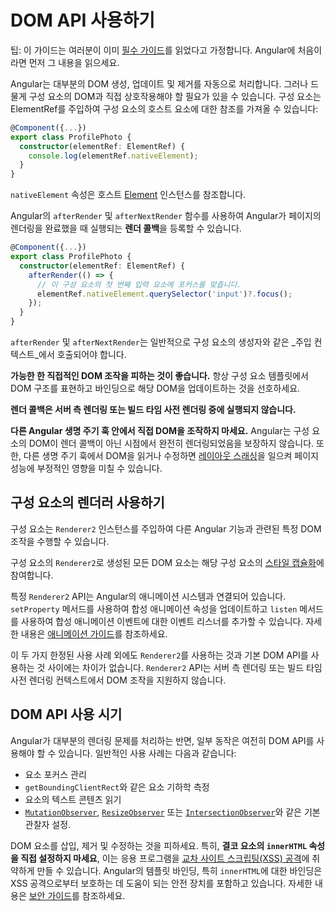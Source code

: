# DOM API 사용하기

팁: 이 가이드는 여러분이 이미 [필수 가이드](essentials)를 읽었다고 가정합니다. Angular에 처음이라면 먼저 그 내용을 읽으세요.

Angular는 대부분의 DOM 생성, 업데이트 및 제거를 자동으로 처리합니다. 그러나 드물게 구성 요소의 DOM과 직접 상호작용해야 할 필요가 있을 수 있습니다. 구성 요소는 ElementRef를 주입하여 구성 요소의 호스트 요소에 대한 참조를 가져올 수 있습니다:

```ts
@Component({...})
export class ProfilePhoto {
  constructor(elementRef: ElementRef) {
    console.log(elementRef.nativeElement);
  }
}
```

`nativeElement` 속성은 호스트 [Element](https://developer.mozilla.org/docs/Web/API/Element) 인스턴스를 참조합니다.

Angular의 `afterRender` 및 `afterNextRender` 함수를 사용하여 Angular가 페이지의 렌더링을 완료했을 때 실행되는 **렌더 콜백**을 등록할 수 있습니다.

```ts
@Component({...})
export class ProfilePhoto {
  constructor(elementRef: ElementRef) {
    afterRender(() => {
      // 이 구성 요소의 첫 번째 입력 요소에 포커스를 맞춥니다.
      elementRef.nativeElement.querySelector('input')?.focus();
    });
  }
}
```

`afterRender` 및 `afterNextRender`는 일반적으로 구성 요소의 생성자와 같은 _주입 컨텍스트_에서 호출되어야 합니다.

**가능한 한 직접적인 DOM 조작을 피하는 것이 좋습니다.** 항상 구성 요소 템플릿에서 DOM 구조를 표현하고 바인딩으로 해당 DOM을 업데이트하는 것을 선호하세요.

**렌더 콜백은 서버 측 렌더링 또는 빌드 타임 사전 렌더링 중에 실행되지 않습니다.**

**다른 Angular 생명 주기 훅 안에서 직접 DOM을 조작하지 마세요.** Angular는 구성 요소의 DOM이 렌더 콜백이 아닌 시점에서 완전히 렌더링되었음을 보장하지 않습니다. 또한, 다른 생명 주기 훅에서 DOM을 읽거나 수정하면 [레이아웃 스래싱](https://web.dev/avoid-large-complex-layouts-and-layout-thrashing)을 일으켜 페이지 성능에 부정적인 영향을 미칠 수 있습니다.

## 구성 요소의 렌더러 사용하기

구성 요소는 `Renderer2` 인스턴스를 주입하여 다른 Angular 기능과 관련된 특정 DOM 조작을 수행할 수 있습니다.

구성 요소의 `Renderer2`로 생성된 모든 DOM 요소는 해당 구성 요소의 [스타일 캡슐화](guide/components/styling#style-scoping)에 참여합니다.

특정 `Renderer2` API는 Angular의 애니메이션 시스템과 연결되어 있습니다. `setProperty` 메서드를 사용하여 합성 애니메이션 속성을 업데이트하고 `listen` 메서드를 사용하여 합성 애니메이션 이벤트에 대한 이벤트 리스너를 추가할 수 있습니다. 자세한 내용은 [애니메이션 가이드](guide/animations)를 참조하세요.

이 두 가지 한정된 사용 사례 외에도 `Renderer2`를 사용하는 것과 기본 DOM API를 사용하는 것 사이에는 차이가 없습니다. `Renderer2` API는 서버 측 렌더링 또는 빌드 타임 사전 렌더링 컨텍스트에서 DOM 조작을 지원하지 않습니다.

## DOM API 사용 시기

Angular가 대부분의 렌더링 문제를 처리하는 반면, 일부 동작은 여전히 DOM API를 사용해야 할 수 있습니다. 일반적인 사용 사례는 다음과 같습니다:

- 요소 포커스 관리
- `getBoundingClientRect`와 같은 요소 기하학 측정
- 요소의 텍스트 콘텐츠 읽기
- [`MutationObserver`](https://developer.mozilla.org/docs/Web/API/MutationObserver),
  [`ResizeObserver`](https://developer.mozilla.org/docs/Web/API/ResizeObserver) 또는
  [`IntersectionObserver`](https://developer.mozilla.org/docs/Web/API/Intersection_Observer_API)와 같은 기본 관찰자 설정.

DOM 요소를 삽입, 제거 및 수정하는 것을 피하세요. 특히, **결코 요소의 `innerHTML` 속성을 직접 설정하지 마세요**, 이는 응용 프로그램을 [교차 사이트 스크립팅(XSS) 공격](https://developer.mozilla.org/docs/Glossary/Cross-site_scripting)에 취약하게 만들 수 있습니다. Angular의 템플릿 바인딩, 특히 `innerHTML`에 대한 바인딩은 XSS 공격으로부터 보호하는 데 도움이 되는 안전 장치를 포함하고 있습니다. 자세한 내용은 [보안 가이드](best-practices/security)를 참조하세요.